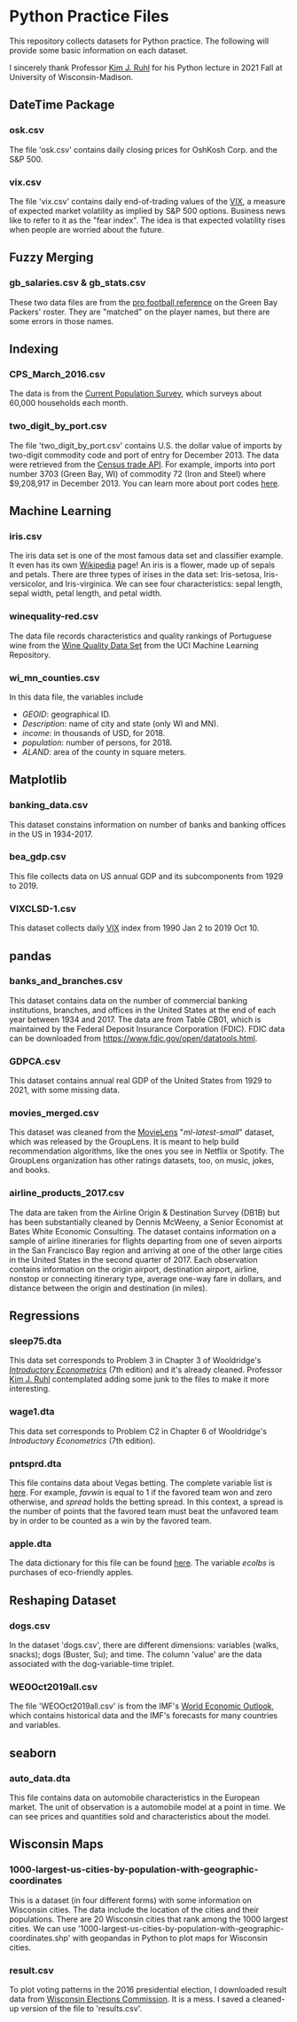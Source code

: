 # Python Practice Files
This repository collects datasets for Python practice. The following will provide some basic information on each dataset.

I sincerely thank Professor [Kim J. Ruhl](https://kimjruhl.com/) for his Python lecture in 2021 Fall at University of Wisconsin-Madison.

## DateTime Package
### osk.csv
The file 'osk.csv' contains daily closing prices for OshKosh Corp. and the S&P 500.

### vix.csv
The file 'vix.csv' contains daily end-of-trading values of the [VIX](https://finance.yahoo.com/quote/\%5EVIX/?guccounter=1&guce_referrer=aHR0cHM6Ly9iYWRnZXJkYXRhLm9yZy8&guce_referrer_sig=AQAAAGtmhy0y0QfSQdCJf8Er-baVzd7DUCovLhp8nu_gguzBZvILAGo2EVFOpkkqez6pjrHXxDwd4FrQMFqzQUdJfUI1lBlVcqDqKKfY25q307CkLBz4vrx809bi7fgNe_2mJuTpQe7gsyDZmU7zl_-7jG4LCufuhHO1WYTlZYGp1Ex0), a measure of expected market volatility as implied by S&P 500 options. Business news like to refer to it as the "fear index". The idea is that expected volatility rises when people are worried about the future.

## Fuzzy Merging
### gb_salaries.csv & gb_stats.csv
These two data files are from the [pro football reference](https://www.pro-football-reference.com/teams/gnb/2020_roster.htm) on the Green Bay Packers' roster. They are "matched" on the player names, but there are some errors in those names.

## Indexing
### CPS_March_2016.csv
The data is from the [Current Population Survey](https://www.census.gov/programs-surveys/cps.html), which surveys about 60,000 households each month.

### two_digit_by_port.csv
The file 'two_digit_by_port.csv' contains U.S. the dollar value of imports by two-digit commodity code and port of entry for December 2013. The data were retrieved from the [Census trade API](https://www.census.gov/data/developers/data-sets/international-trade.html). For example, imports into port number 3703 (Green Bay, WI) of commodity 72 (Iron and Steel) where $9,208,917 in December 2013. You can learn more about port codes [here](https://www.census.gov/foreign-trade/schedules/d/distcode.html).

## Machine Learning
### iris.csv
The iris data set is one of the most famous data set and classifier example. It even has its own [Wikipedia](https://en.wikipedia.org/wiki/Iris_flower_data_set) page! An iris is a flower, made up of sepals and petals. There are three types of irises in the data set: Iris-setosa, Iris-versicolor, and Iris-virginica. We can see four characteristics: sepal length, sepal width, petal length, and petal width.

### winequality-red.csv
The data file records characteristics and quality rankings of Portuguese wine from the [Wine Quality Data Set](http://archive.ics.uci.edu/ml/datasets/Wine+Quality) from the UCI Machine Learning Repository.

### wi_mn_counties.csv
In this data file, the variables include
  * *GEOID*: geographical ID.
  * *Description*: name of city and state (only WI and MN). 
  * *income*: in thousands of USD, for 2018.
  * *population*: number of persons, for 2018.
  * *ALAND*: area of the county in square meters.

## Matplotlib
### banking_data.csv
This dataset constains information on number of banks and banking offices in the US in 1934-2017.

### bea_gdp.csv
This file collects data on US annual GDP and its subcomponents from 1929 to 2019.

### VIXCLSD-1.csv
This dataset collects daily [VIX](https://en.wikipedia.org/wiki/VIX) index from 1990 Jan 2 to 2019 Oct 10.

## pandas
### banks_and_branches.csv
This dataset contains data on the number of commercial banking institutions, branches, and offices in the United States at the end of each year between 1934 and 2017. The data are from Table CB01, which is maintained by the Federal Deposit Insurance Corporation (FDIC). FDIC data can be downloaded from https://www.fdic.gov/open/datatools.html.

### GDPCA.csv
This dataset contains annual real GDP of the United States from 1929 to 2021, with some missing data.

### movies_merged.csv
This dataset was cleaned from the [MovieLens](https://grouplens.org/datasets/movielens/) "*ml-latest-small*" dataset, which was released by the GroupLens. It is meant to help build recommendation algorithms, like the ones you see in Netflix or Spotify. The GroupLens organization has other ratings datasets, too, on music, jokes, and books.

### airline_products_2017.csv
The data are taken from the Airline Origin & Destination Survey (DB1B) but has been substantially cleaned by Dennis McWeeny, a Senior Economist at Bates White Economic Consulting. The dataset contains information on a sample of airline itineraries for flights departing from one of seven airports in the San Francisco Bay region and arriving at one of the other large cities in the United States in the second quarter of 2017. Each observation contains information on the origin airport, destination airport, airline, nonstop or connecting itinerary type, average one-way fare in dollars, and distance between the origin and destination (in miles).

## Regressions
### sleep75.dta
This data set corresponds to Problem 3 in Chapter 3 of Wooldridge's *[Introductory Econometrics](https://www.cengage.com/c/introductory-econometrics-a-modern-approach-7e-wooldridge/9781337558860PF/)* (7th edition) and it's already cleaned. Professor [Kim J. Ruhl](https://kimjruhl.com/) contemplated adding some junk to the files to make it more interesting.

### wage1.dta
This data set corresponds to Problem C2 in Chapter 6 of Wooldridge's *Introductory Econometrics* (7th edition).

### pntsprd.dta
This file contains data about Vegas betting. The complete variable list is [here](http://fmwww.bc.edu/ec-p/data/wooldridge/pntsprd.des). For example, *favwin* is equal to 1 if the favored team won and zero otherwise, and *spread* holds the betting spread. In this context, a spread is the number of points that the favored team must beat the unfavored team by in order to be counted as a win by the favored team.

### apple.dta
The data dictionary for this file can be found [here](http://fmwww.bc.edu/ec-p/data/wooldridge/apple.des). The variable *ecolbs* is purchases of eco-friendly apples.

## Reshaping Dataset
### dogs.csv
In the dataset 'dogs.csv', there are different dimensions: variables (walks, snacks); dogs (Buster, Su); and time. The column 'value' are the data associated with the dog-variable-time triplet.

### WEOOct2019all.csv
The file 'WEOOct2019all.csv' is from the IMF's [World Economic Outlook](https://www.imf.org/external/pubs/ft/weo/2019/02/weodata/download.aspx), which contains historical data and the IMF's forecasts for many countries and variables.


## seaborn
### auto_data.dta
This file contains data on automobile characteristics in the European market. The unit of observation is a automobile model at a point in time. We can see prices and quantities sold and characteristics about the model.

## Wisconsin Maps
### 1000-largest-us-cities-by-population-with-geographic-coordinates
This is a dataset (in four different forms) with some information on Wisconsin cities. The data include the location of the cities and their populations. There are 20 Wisconsin cities that rank among the 1000 largest cities. We can use '1000-largest-us-cities-by-population-with-geographic-coordinates.shp' with geopandas in Python to plot maps for Wisconsin cities.

### result.csv
To plot voting patterns in the 2016 presidential election, I downloaded result data from [Wisconsin Elections Commission](https://elections.wi.gov/elections-voting/results/2016/fall-general). It is a mess. I saved a cleaned-up version of the file to 'results.csv'.
